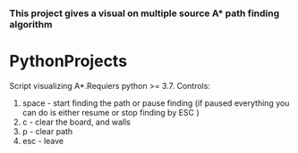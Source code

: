 ### This project gives a visual on multiple source A* path finding algorithm

# PythonProjects
Script visualizing A*.Requiers python >= 3.7.
Controls:
  1) space - start finding the path or pause finding 
  (if paused everything you can do is either resume or stop finding by ESC )
  2) c - clear the board, and walls
  3) p - clear path
  4) esc - leave
